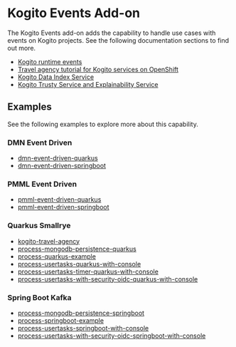 # Kogito Events Add-on

The Kogito Events add-on adds the capability to handle use cases with events on Kogito projects. See the following documentation sections to find out more.

- [Kogito runtime events](https://docs.jboss.org/kogito/release/latest/html_single/#con-kogito-runtime-events_kogito-configuring)
- [Travel agency tutorial for Kogito services on OpenShift](https://docs.jboss.org/kogito/release/latest/html_single/#con-kogito-travel-agency_kogito-deploying-on-openshift)
- [Kogito Data Index Service](https://docs.jboss.org/kogito/release/latest/html_single/#con-data-index-service_kogito-configuring)
- [Kogito Trusty Service and Explainability Service](https://docs.jboss.org/kogito/release/latest/html_single/#con-trusty-service_kogito-configuring)


## Examples

See the following examples to explore more about this capability.

### DMN Event Driven

- [dmn-event-driven-quarkus](https://github.com/kiegroup/kogito-examples/tree/stable/dmn-event-driven-quarkus)
- [dmn-event-driven-springboot](https://github.com/kiegroup/kogito-examples/tree/stable/dmn-event-driven-springboot)

### PMML Event Driven

- [pmml-event-driven-quarkus](https://github.com/kiegroup/kogito-examples/tree/stable/pmml-event-driven-quarkus)
- [pmml-event-driven-springboot](https://github.com/kiegroup/kogito-examples/tree/stable/pmml-event-driven-springboot)

### Quarkus Smallrye

- [kogito-travel-agency](https://github.com/kiegroup/kogito-examples/tree/stable/kogito-travel-agency)
- [process-mongodb-persistence-quarkus](https://github.com/kiegroup/kogito-examples/tree/stable/process-mongodb-persistence-quarkus)
- [process-quarkus-example](https://github.com/kiegroup/kogito-examples/tree/stable/process-quarkus-example)
- [process-usertasks-quarkus-with-console](https://github.com/kiegroup/kogito-examples/tree/stable/process-usertasks-quarkus-with-console)
- [process-usertasks-timer-quarkus-with-console](https://github.com/kiegroup/kogito-examples/tree/stable/process-usertasks-timer-quarkus-with-console)
- [process-usertasks-with-security-oidc-quarkus-with-console](https://github.com/kiegroup/kogito-examples/tree/stable/process-usertasks-with-security-oidc-quarkus-with-console)

### Spring Boot Kafka

- [process-mongodb-persistence-springboot](https://github.com/kiegroup/kogito-examples/tree/stable/process-mongodb-persistence-springboot)
- [process-springboot-example](https://github.com/kiegroup/kogito-examples/tree/stable/process-springboot-example)
- [process-usertasks-springboot-with-console](https://github.com/kiegroup/kogito-examples/tree/stable/process-usertasks-springboot-with-console)
- [process-usertasks-with-security-oidc-springboot-with-console](https://github.com/kiegroup/kogito-examples/tree/stable/process-usertasks-with-security-oidc-springboot-with-console)
